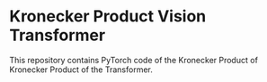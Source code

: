 # Kronecker Product Vision Transformer

This repository contains PyTorch code of the Kronecker Product of Kronecker Product of the Transformer.
